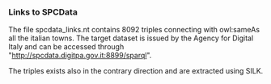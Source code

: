 ### Links to SPCData

The file spcdata_links.nt contains 8092 triples connecting with owl:sameAs all the italian towns.
The target dataset is issued by the Agency for Digital Italy and can be accessed through "http://spcdata.digitpa.gov.it:8899/sparql".

The triples exists also in the contrary direction and are extracted using SILK.
